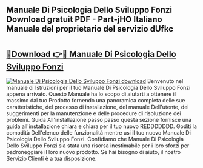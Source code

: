 ## Manuale Di Psicologia Dello Sviluppo Fonzi Download gratuit PDF - Part-jHO Italiano Manuale del proprietario del servizio dUfkc

# <h2><a href="http://dfgzzp.blite.top/?on=Manuale+Di+Psicologia+Dello+Sviluppo+Fonzi">🔗Download 👉🔴 Manuale Di Psicologia Dello Sviluppo Fonzi</a></h2>

[![Manuale Di Psicologia Dello Sviluppo Fonzi download](https://i.imgur.com/lujVjoI.png)](http://dfgzzp.blite.top/?on=Manuale+Di+Psicologia+Dello+Sviluppo+Fonzi)
Benvenuto nel manuale di Istruzioni per il tuo Manuale Di Psicologia Dello Sviluppo Fonzi appena arrivato. Questo Manuale ha lo scopo di aiutarti a ottenere il massimo dal tuo Prodotto fornendo una panoramica completa delle sue caratteristiche, del processo di installazione, del manuale Dell'utente, dei suggerimenti per la manutenzione e delle procedure di risoluzione dei problemi. Guida All'installazione passo passo questa sezione fornisce una guida all'installazione chiara e chiara per il tuo nuovo REDDDDDDD. Goditi la comodità Dell'elenco delle funzionalità mentre usi il tuo nuovo Manuale Di Psicologia Dello Sviluppo Fonzi. Confidiamo che Manuale Di Psicologia Dello Sviluppo Fonzi sia stata una risorsa inestimabile per i loro sforzi per padroneggiare il loro nuovo prodotto. Se hai bisogno di aiuto, il nostro Servizio Clienti è a tua disposizione.
